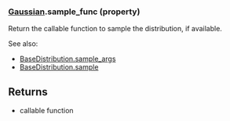 ### [Gaussian](Gaussian.md).sample_func (property)




Return the callable function to sample the distribution, if available.

See also:

* [BaseDistribution.sample_args](BaseDistribution.sample_args.md)
* [BaseDistribution.sample](BaseDistribution.sample.md)

Returns
--------
* callable function

